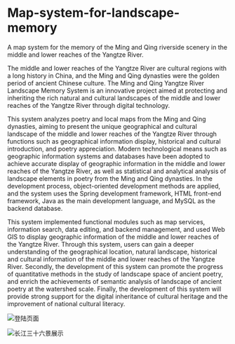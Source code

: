 # Map-system-for-landscape-memory
A map system for the memory of the Ming and Qing riverside scenery in the middle and lower reaches of the Yangtze River.

The middle and lower reaches of the Yangtze River are cultural regions with a long history in China, and the Ming and Qing dynasties were the golden period of ancient Chinese culture. The Ming and Qing Yangtze River Landscape Memory System is an innovative project aimed at protecting and inheriting the rich natural and cultural landscapes of the middle and lower reaches of the Yangtze River through digital technology.

This system analyzes poetry and local maps from the Ming and Qing dynasties, aiming to present the unique geographical and cultural landscape of the middle and lower reaches of the Yangtze River through functions such as geographical information display, historical and cultural introduction, and poetry appreciation. Modern technological means such as geographic information systems and databases have been adopted to achieve accurate display of geographic information in the middle and lower reaches of the Yangtze River, as well as statistical and analytical analysis of landscape elements in poetry from the Ming and Qing dynasties. In the development process, object-oriented development methods are applied, and the system uses the Spring development framework, HTML front-end framework, Java as the main development language, and MySQL as the backend database.

This system implemented functional modules such as map services, information search, data editing, and backend management, and used Web GIS to display geographic information of the middle and lower reaches of the Yangtze River. Through this system, users can gain a deeper understanding of the geographical location, natural landscape, historical and cultural information of the middle and lower reaches of the Yangtze River. Secondly, the development of this system can promote the progress of quantitative methods in the study of landscape space of ancient poetry, and enrich the achievements of semantic analysis of landscape of ancient poetry at the watershed scale. Finally, the development of this system will provide strong support for the digital inheritance of cultural heritage and the improvement of national cultural literacy.

![登陆页面](https://github.com/user-attachments/assets/2a696cd4-59e4-4b14-baa0-557c48cf856b)

![长江三十六景展示](https://github.com/user-attachments/assets/df253bb1-d636-47cf-b6e1-2555ba74583f)

